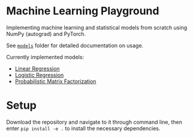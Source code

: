 # Machine Learning Playground
Implementing machine learning and statistical models from scratch using NumPy (autograd) and PyTorch.

See [`models`](https://github.com/KNurmik/ML-Playground/tree/main/models) folder for detailed documentation on usage.

Currently implemented models:
- [Linear Regression](https://github.com/KNurmik/ML-Playground/blob/main/models/LinearRegression.py)
- [Logistic Regression](https://github.com/KNurmik/ML-Playground/blob/main/models/LogisticRegression.py)
- [Probabilistic Matrix Factorization](https://github.com/KNurmik/ML-Playground/blob/main/models/ProbMatrixFactorization.py)


# Setup

Download the repository and navigate to it through command line, then enter ```pip install -e .``` to install the necessary dependencies.
